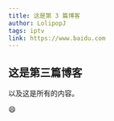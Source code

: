 ```yaml
---
title: 这是第 3 篇博客
author: LolipopJ
tags: iptv
link: https://www.baidu.com
---
```


## 这是第三篇博客

以及这是所有的内容。

:smile:
